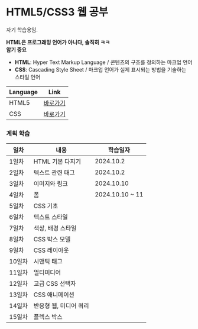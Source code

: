 # HTML5/CSS3 웹 공부

자기 학습용임.

**HTML은 프로그래밍 언어가 아니다, 솔직히 ㅋㅋ**  
**암기 중요**

- **HTML**: Hyper Text Markup Language / 콘텐츠의 구조를 정의하는 마크업 언어
- **CSS**: Cascading Style Sheet / 마크업 언어가 실제 표시되는 방법을 기술하는 스타일 언어

| Language | Link                        |
|----------|-----------------------------|
| HTML5    | [바로가기](/HTML5/README.md)  |
| CSS      | [바로가기](/CSS3/README.md)   |


### 계획 학습
| 일차 | 내용 | 학습일자 |
|----|----|----|
| 1일차 | HTML 기본 다지기 | 2024.10.2 |
| 2일차 | 텍스트 관련 태그 | 2024.10.2 |
| 3일차 | 이미지와 링크 | 2024.10.10 |
| 4일차 | 폼 | 2024.10.10 ~ 11 |
| 5일차 | CSS 기초 |
| 6일차 | 텍스트 스타일 |
| 7일차 | 색상, 배경 스타일 |
| 8일차 | CSS 박스 모델 |
| 9일차 | CSS 레이아웃 |
| 10일차 | 시맨틱 태그 |
| 11일차 | 멀티미디어 |
| 12일차 | 고급 CSS 선택자 |
| 13일차 | CSS 애니메이션 |
| 14일차 | 반응형 웹, 미디어 쿼리 |
| 15일차 | 플렉스 박스 |